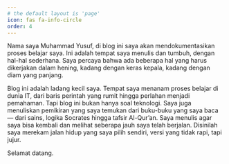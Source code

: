 ```yaml
---
# the default layout is 'page'
icon: fas fa-info-circle
order: 4
---
```


Nama saya Muhammad Yusuf, di blog ini saya akan mendokumentasikan proses belajar saya. Ini adalah tempat saya menulis dan tumbuh, dengan hal-hal sederhana. Saya percaya bahwa ada beberapa hal yang harus dikerjakan dalam hening, kadang dengan keras kepala, kadang dengan diam yang panjang.

Blog ini adalah ladang kecil saya. Tempat saya menanam proses belajar di dunia IT, dari baris perintah yang rumit hingga perlahan menjadi pemahaman. Tapi blog ini bukan hanya soal teknologi. Saya juga menuliskan pemikiran yang saya temukan dari buku-buku yang saya baca — dari sains, logika Socrates hingga tafsir Al-Qur’an. Saya menulis agar saya bisa kembali dan melihat seberapa jauh saya telah berjalan. Disinilah saya merekam jalan hidup yang saya pilih sendiri, versi yang tidak rapi, tapi jujur. 

Selamat datang.
